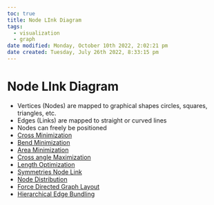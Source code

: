 ```yaml
---
toc: true
title: Node LInk Diagram
tags:
  - visualization
  - graph
date modified: Monday, October 10th 2022, 2:02:21 pm
date created: Tuesday, July 26th 2022, 8:33:15 pm
---
```


# Node LInk Diagram
- Vertices (Nodes) are mapped to graphical shapes circles, squares, triangles, etc.
- Edges (Links) are mapped to straight or curved lines
- Nodes can freely be positioned
- [Cross Minimization](Cross%20Minimization.md)
- [Bend Minimization](Bend%20Minimization.md)
- [Area Minimization](Area%20Minimization.md)
- [Cross angle Maximization](Cross%20angle%20Maximization.md)
- [Length Optimization](Length%20Optimization.md)
- [Symmetries Node Link](Symmetries%20Node%20Link.md)
- [Node Distribution](Node%20Distribution.md)
- [Force Directed Graph Layout](Force%20Directed%20Graph%20Layout.md)
- [Hierarchical Edge Bundling](Hierarchical%20Edge%20Bundling.md)

